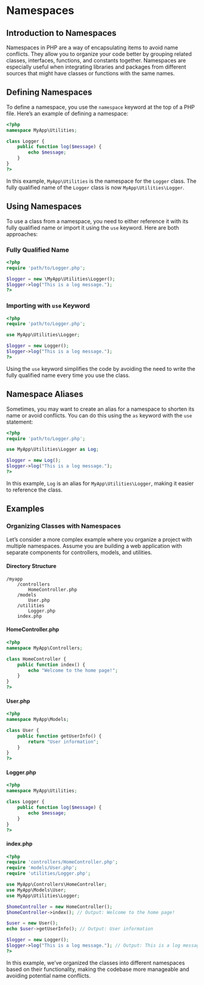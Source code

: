 # Namespaces

## Introduction to Namespaces

Namespaces in PHP are a way of encapsulating items to avoid name conflicts. They allow you to organize your code better by grouping related classes, interfaces, functions, and constants together. Namespaces are especially useful when integrating libraries and packages from different sources that might have classes or functions with the same names.

## Defining Namespaces

To define a namespace, you use the `namespace` keyword at the top of a PHP file. Here’s an example of defining a namespace:

```php
<?php
namespace MyApp\Utilities;

class Logger {
    public function log($message) {
        echo $message;
    }
}
?>
```

In this example, `MyApp\Utilities` is the namespace for the `Logger` class. The fully qualified name of the `Logger` class is now `MyApp\Utilities\Logger`.

## Using Namespaces

To use a class from a namespace, you need to either reference it with its fully qualified name or import it using the `use` keyword. Here are both approaches:

### Fully Qualified Name

```php
<?php
require 'path/to/Logger.php';

$logger = new \MyApp\Utilities\Logger();
$logger->log("This is a log message.");
?>
```

### Importing with `use` Keyword

```php
<?php
require 'path/to/Logger.php';

use MyApp\Utilities\Logger;

$logger = new Logger();
$logger->log("This is a log message.");
?>
```

Using the `use` keyword simplifies the code by avoiding the need to write the fully qualified name every time you use the class.

## Namespace Aliases

Sometimes, you may want to create an alias for a namespace to shorten its name or avoid conflicts. You can do this using the `as` keyword with the `use` statement:

```php
<?php
require 'path/to/Logger.php';

use MyApp\Utilities\Logger as Log;

$logger = new Log();
$logger->log("This is a log message.");
?>
```

In this example, `Log` is an alias for `MyApp\Utilities\Logger`, making it easier to reference the class.

## Examples

### Organizing Classes with Namespaces

Let’s consider a more complex example where you organize a project with multiple namespaces. Assume you are building a web application with separate components for controllers, models, and utilities.

#### Directory Structure

```
/myapp
    /controllers
        HomeController.php
    /models
        User.php
    /utilities
        Logger.php
    index.php
```

#### HomeController.php

```php
<?php
namespace MyApp\Controllers;

class HomeController {
    public function index() {
        echo "Welcome to the home page!";
    }
}
?>
```

#### User.php

```php
<?php
namespace MyApp\Models;

class User {
    public function getUserInfo() {
        return "User information";
    }
}
?>
```

#### Logger.php

```php
<?php
namespace MyApp\Utilities;

class Logger {
    public function log($message) {
        echo $message;
    }
}
?>
```

#### index.php

```php
<?php
require 'controllers/HomeController.php';
require 'models/User.php';
require 'utilities/Logger.php';

use MyApp\Controllers\HomeController;
use MyApp\Models\User;
use MyApp\Utilities\Logger;

$homeController = new HomeController();
$homeController->index(); // Output: Welcome to the home page!

$user = new User();
echo $user->getUserInfo(); // Output: User information

$logger = new Logger();
$logger->log("This is a log message."); // Output: This is a log message.
?>
```

In this example, we’ve organized the classes into different namespaces based on their functionality, making the codebase more manageable and avoiding potential name conflicts.
